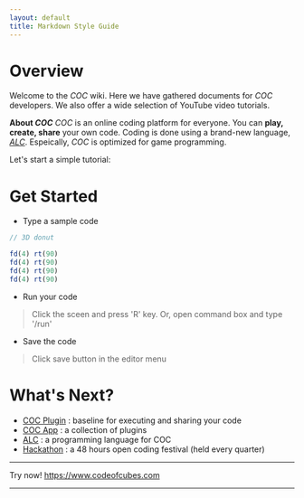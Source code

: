 ```yaml
---
layout: default
title: Markdown Style Guide
---
```


# Overview 
Welcome to the _COC_ wiki. Here we have gathered documents for _COC_ developers. We also offer a wide selection of YouTube video tutorials.

**About _COC_**
_COC_ is an online coding platform for everyone. You can **play, create, share** your own code. Coding is done using a brand-new language, [_ALC_](alc-1.0-white-paper). Espeically, _COC_ is optimized for game programming.

Let's start a simple tutorial:

# Get Started

* Type a sample code

```javascript
// 3D donut

fd(4) rt(90)
fd(4) rt(90)
fd(4) rt(90)
fd(4) rt(90)
```

* Run your code
> Click the sceen and press 'R' key.
> Or, open command box and type '/run'

* Save the code
> Click save button in the editor menu

# What's Next?

* [COC Plugin](coc-plugin) : baseline for executing and sharing your code
* [COC App](coc-app) : a collection of plugins
* [ALC](alc-1.0-white-paper) : a programming language for COC
* [Hackathon](hackathon) : a 48 hours open coding festival (held every quarter)

---

Try now! https://www.codeofcubes.com

---
